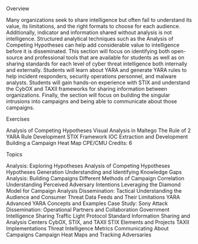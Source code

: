 Overview

Many organizations seek to share intelligence but often fail to understand its value, its limitations, and the right formats to choose for each audience. Additionally, indicator and information shared without analysis is not intelligence. Structured analytical techniques such as the Analysis of Competing Hypotheses can help add considerable value to intelligence before it is disseminated. This section will focus on identifying both open-source and professional tools that are available for students as well as on sharing standards for each level of cyber threat intelligence both internally and externally. Students will learn about YARA and generate YARA rules to help incident responders, security operations personnel, and malware analysts. Students will gain hands-on experience with STIX and understand the CybOX and TAXII frameworks for sharing information between organizations. Finally, the section will focus on building the singular intrusions into campaigns and being able to communicate about those campaigns.

Exercises

Analysis of Competing Hypotheses
Visual Analysis in Maltego
The Rule of 2
YARA Rule Development
STIX Framework IOC Extraction and Development
Building a Campaign Heat Map
CPE/CMU Credits: 6

Topics

Analysis: Exploring Hypotheses
Analysis of Competing Hypotheses
Hypotheses Generation
Understanding and Identifying Knowledge Gaps
Analysis: Building Campaigns
Different Methods of Campaign Correlation
Understanding Perceived Adversary Intentions
Leveraging the Diamond Model for Campaign Analysis
Dissemination: Tactical
Understanding the Audience and Consumer
Threat Data Feeds and Their Limitations
YARA
Advanced YARA Concepts and Examples
Case Study: Sony Attack
Dissemination: Operational
Partners and Collaboration
Government Intelligence Sharing
Traffic Light Protocol Standard
Information Sharing and Analysis Centers
CybOX, STIX, and TAXII
STIX Elements and Projects
TAXII Implementations
Threat Intelligence Metrics
Communicating About Campaigns
Campaign Heat Maps and Tracking Adversaries
